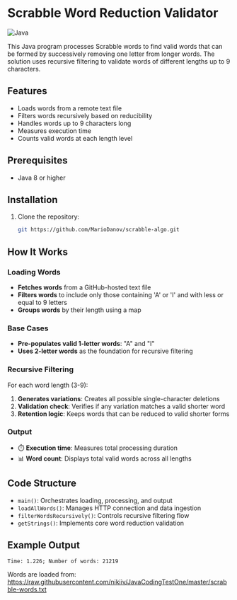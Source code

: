 # Scrabble Word Reduction Validator

![Java](https://img.shields.io/badge/Java-ED8B00?style=for-the-badge&logo=openjdk&logoColor=white)

This Java program processes Scrabble words to find valid words that can be formed by successively removing one letter from longer words. The solution uses recursive filtering to validate words of different lengths up to 9 characters.

## Features
- Loads words from a remote text file
- Filters words recursively based on reducibility
- Handles words up to 9 characters long
- Measures execution time
- Counts valid words at each length level

## Prerequisites
- Java 8 or higher

## Installation
1. Clone the repository:
   ```bash
   git https://github.com/MarioDanov/scrabble-algo.git

## How It Works

### Loading Words
- **Fetches words** from a GitHub-hosted text file
- **Filters words** to include only those containing 'A' or 'I' and with less or equal to 9 letters
- **Groups words** by their length using a map

### Base Cases
- **Pre-populates valid 1-letter words**: "A" and "I"
- **Uses 2-letter words** as the foundation for recursive filtering

### Recursive Filtering
For each word length (3-9):
1. **Generates variations**: Creates all possible single-character deletions
2. **Validation check**: Verifies if any variation matches a valid shorter word
3. **Retention logic**: Keeps words that can be reduced to valid shorter forms

### Output
- ⏱️ **Execution time**: Measures total processing duration
- 📊 **Word count**: Displays total valid words across all lengths

## Code Structure
- `main()`: Orchestrates loading, processing, and output
- `loadAllWords()`: Manages HTTP connection and data ingestion
- `filterWordsRecursively()`: Controls recursive filtering flow
- `getStrings()`: Implements core word reduction validation

## Example Output
```text
Time: 1.226; Number of words: 21219
```

Words are loaded from:
https://raw.githubusercontent.com/nikiiv/JavaCodingTestOne/master/scrabble-words.txt